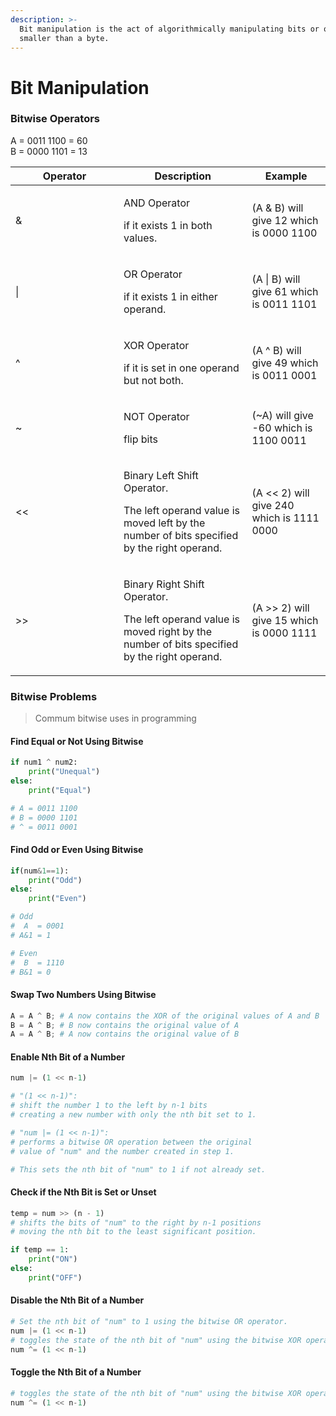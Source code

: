 ```yaml
---
description: >-
  Bit manipulation is the act of algorithmically manipulating bits or other data
  smaller than a byte.
---
```


# Bit Manipulation

### Bitwise Operators

A = 0011 1100 = 60\
B = 0000 1101 = 13

<table><thead><tr><th width="157">Operator</th><th>Description</th><th>Example</th></tr></thead><tbody><tr><td>&#x26;</td><td><p>AND Operator</p><p>if it exists 1 in both values.</p></td><td>(A &#x26; B) will give 12 which is 0000 1100</td></tr><tr><td>|</td><td><p>OR Operator</p><p>if it exists 1 in either operand.</p></td><td>(A | B) will give 61 which is 0011 1101</td></tr><tr><td>^</td><td><p>XOR Operator</p><p>if it is set in one operand but not both.</p></td><td>(A ^ B) will give 49 which is 0011 0001</td></tr><tr><td>~</td><td><p>NOT Operator</p><p>flip bits</p></td><td>(~A) will give -60 which is 1100 0011</td></tr><tr><td>&#x3C;&#x3C;</td><td><p>Binary Left Shift Operator.</p><p>The left operand value is moved left by the number of bits specified by the right operand.</p></td><td>(A &#x3C;&#x3C; 2) will give 240 which is 1111 0000</td></tr><tr><td>>></td><td><p>Binary Right Shift Operator.</p><p>The left operand value is moved right by the number of bits specified by the right operand.</p></td><td>(A >> 2) will give 15 which is 0000 1111</td></tr></tbody></table>

### Bitwise Problems

> Commum bitwise uses in programming

#### Find Equal or Not Using Bitwise

```python
if num1 ^ num2:
    print("Unequal")
else:
    print("Equal")

# A = 0011 1100
# B = 0000 1101
# ^ = 0011 0001
```

#### Find Odd or Even Using Bitwise

```python
if(num&1==1):
    print("Odd")
else:
    print("Even")

# Odd
#  A  = 0001
# A&1 = 1

# Even
#  B  = 1110
# B&1 = 0
```

#### Swap Two Numbers Using Bitwise

```python
A = A ^ B; # A now contains the XOR of the original values of A and B
B = A ^ B; # B now contains the original value of A
A = A ^ B; # A now contains the original value of B
```

#### Enable Nth Bit of a Number

```python
num |= (1 << n-1)

# "(1 << n-1)":
# shift the number 1 to the left by n-1 bits
# creating a new number with only the nth bit set to 1.

# "num |= (1 << n-1)":
# performs a bitwise OR operation between the original
# value of "num" and the number created in step 1.

# This sets the nth bit of "num" to 1 if not already set.
```

#### Check if the Nth Bit is Set or Unset

```python
temp = num >> (n - 1)
# shifts the bits of "num" to the right by n-1 positions
# moving the nth bit to the least significant position. 

if temp == 1:
    print("ON")
else:
    print("OFF")
```

#### Disable the Nth Bit of a Number

```python
# Set the nth bit of "num" to 1 using the bitwise OR operator.
num |= (1 << n-1)
# toggles the state of the nth bit of "num" using the bitwise XOR operator.
num ^= (1 << n-1)
```

#### Toggle the Nth Bit of a Number

```python
# toggles the state of the nth bit of "num" using the bitwise XOR operator.
num ^= (1 << n-1)
```
